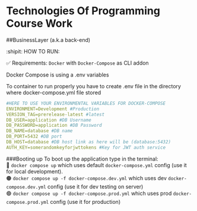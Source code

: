 # Technologies Of Programming Course Work
##BusinessLayer (a.k.a back-end)

:shipit: HOW TO RUN:

:white_check_mark: Requirements: `Docker` with `Docker-Compose` as  CLI addon

Docker Compose is using a .env variables

To container to run properly you have to create .env file in the directory where docker-compose.yml file stored

```yaml
#HERE TO USE YOUR ENVIRONMENTAL VARIABLES FOR DOCKER-COMPOSE
ENVIRONMENT=Development #Production
VERSION_TAG=prerelease-latest #latest
DB_USER=application #DB Username
DB_PASSWORD=application #DB Password
DB_NAME=database #DB name
DB_PORT=5432 #DB port
DB_HOST=database #DB host link as here will be (database:5432)
AUTH_KEY=somerandomkeyforjwttokens #Key for JWT auth service
```

###Booting up
To boot up the application type in the terminal:<br/>
:red_circle: `docker compose up`  which uses default `docker-compose.yml` config (use it for local development).<br/>
:orange_circle: `docker compose up -f docker-compose.dev.yml` which uses dev `docker-compose.dev.yml` config (use it for dev testing on server)<br/>
:green_circle: `docker compose up -f docker-compose.prod.yml` which uses prod `docker-compose.prod.yml` config (use it for production)
